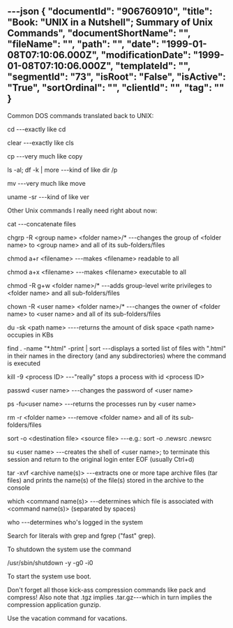---json
{
  "documentId": "906760910",
  "title": "Book: &quot;UNIX in a Nutshell&quot;; Summary of Unix Commands",
  "documentShortName": "",
  "fileName": "",
  "path": "",
  "date": "1999-01-08T07:10:06.000Z",
  "modificationDate": "1999-01-08T07:10:06.000Z",
  "templateId": "",
  "segmentId": "73",
  "isRoot": "False",
  "isActive": "True",
  "sortOrdinal": "",
  "clientId": "",
  "tag": ""
}
---

Common DOS commands translated back to UNIX:

cd ---exactly like cd

clear ---exactly like cls

cp ---very much like copy

ls -al; df -k | more ---kind of like dir /p

mv ---very much like move

uname -sr ---kind of like ver


Other Unix commands I really need right about now:

cat ---concatenate files

chgrp -R &lt;group name&gt; &lt;folder name&gt;/* ---changes the group of &lt;folder name&gt; to &lt;group name&gt; and all of its sub-folders/files

chmod a+r &lt;filename&gt; ---makes &lt;filename&gt; readable to all

chmod a+x &lt;filename&gt; ---makes &lt;filename&gt; executable to all

chmod -R g+w &lt;folder name&gt;/* ---adds group-level write privileges to &lt;folder name&gt; and all sub-folders/files

chown -R &lt;user name&gt; &lt;folder name&gt;/* ---changes the owner of &lt;folder name&gt; to &lt;user name&gt; and all of its sub-folders/files

du -sk &lt;path name&gt; ----returns the amount of disk space &lt;path name&gt; occupies in KBs

find .  -name  &quot;*.html&quot; -print | sort ---displays a sorted list of files with &quot;.html&quot; in their names in the directory (and any subdirectories) where the command is executed

kill -9 &lt;process ID&gt; ---&quot;really&quot; stops a process with id &lt;process ID&gt;

passwd &lt;user name&gt; ---changes the password of &lt;user name&gt;

ps -fu&lt;user name&gt; ---returns the processes run by &lt;user name&gt;

rm -r &lt;folder name&gt; ---remove &lt;folder name&gt; and all of its sub-folders/files

sort -o &lt;destination file&gt; &lt;source file&gt; ---e.g.: sort -o .newsrc .newsrc

su &lt;user name&gt; ---creates the shell of &lt;user name&gt;; to terminate this session and return to the original login enter EOF (usually Ctrl+d)

tar -xvf &lt;archive name(s)&gt; ---extracts one or more tape archive files (tar files) and prints the name(s) of the file(s) stored in the archive to the console

which &lt;command name(s)&gt; ---determines which file is associated with &lt;command name(s)&gt; (separated by spaces)

who ---determines who's logged in the system

Search for literals with grep and fgrep (&quot;fast&quot; grep).

To shutdown the system use the command 

/usr/sbin/shutdown -y -g0 -i0

To start the system use boot.

Don't forget all those kick-ass compression commands like pack and compress! Also note that .tgz implies .tar.gz---which in turn implies the compression application gunzip.

Use the vacation command for vacations.
